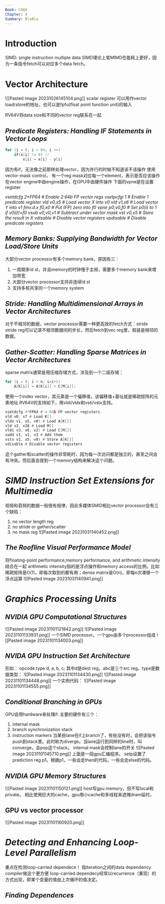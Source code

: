 ```yaml
---
Book: CAQA
Chapter: 4
Summary: BlaBla
---
```

# Introduction
SIMD: single instruction multiple data
SIMD理论上笔MIMD在能耗上更好，因为一条指令fetch可以对应多个data fetch。
# Vector Architecture
![[Pasted image 20231026145104.png]]
scalar register 可以用作vector load/store的地址，也可以是fpfu(float point function unit)的输入

RV64V将data size和不同的vector reg联系在一起

## _Predicate Registers: Handling IF Statements in Vector Loops_
```cpp
for (i = 0; i < 64; i ++)
	if(x[i] != 0) // 
		x[i] = x[i] - y[i]
```
因为有if，无法像之前那样处理vector，因为并行的时候不知道该不该操作
使用vector-mask control， 有一个reg mask对应每一个element，表示是否应该操作
在vector engine中由engine操作，在GPU中由硬件操作
下面的vpne是在设置register

_vsetdcfg 2*FP64 # Enable 2 64b FP vector regs_
_vsetpcfgi 1 # Enable 1 predicate register_
_vld v0,x5 # Load vector X into v0_
_vld v1,x6 # Load vector Y into v1_
_fmv.d.x f0,x0 # Put (FP) zero into f0_
_vpne p0,v0,f0 # Set p0(i) to 1 if v0(i)!=f0_
_vsub v0,v0,v1 # Subtract under vector mask_
_vst v0,x5 # Store the result in X_
_vdisable # Disable vector registers_
_vpdisable # Disable predicate registers_

## _Memory Banks: Supplying Bandwidth for Vector Load/Store Units_
大部分vector processor有多个memory bank，原因有三：
1. 一周期多ld st，并且memory的时钟慢于主频，需要多个memory bank来增加带宽
2. 大部分vector processor支持非连续ld st
3. 支持多核共享同一个memory system

## _Stride: Handling Multidimensional Arrays in Vector Architectures_
对于不相邻的数据，vector processor需要一种更高效的fetch方式：stride
stride reg可以记录不相邻数据间的步长，然后fetch到vec reg里，假装是相邻的数据。

## _Gather-Scatter: Handling Sparse Matrices in Vector Architectures_
sparse matrix通常是用压缩存储方式，涉及到一个二级存储：
```cpp
for (i = 0; i < n; i=i+1)
	A[K[i]] = A[K[i]] + C[M[i]];
```
使用一个index vector，其元素是一个偏移值，该偏移值+基址就是稀疏矩阵的元素地址 
RV64V的支持如下，用vldi/vldx和vsti/vstx支持。
```asm
vsetdcfg 4*FP64 # 4 64b FP vector registers
vld v0, x7 # Load K[]
vldx v1, x5, v0) # Load A[K[]]
vld v2, x28 # Load M[]
vldi v3, x6, v2) # Load C[M[]]
vadd v1, v1, v3 # Add them
vstx v1, x5, v0) # Store A[K[]]
vdisable # Disable vector registers
```
这个gather和scatter的操作非常耗时，因为每一次访问都是独立的，甚至之间会有冲突。但后面会提到一个memory结构来解决这个问题。

#  _SIMD Instruction Set Extensions for Multimedia_
视频和音频的数据一般很有规律，因此多媒体SMID相比vector processor会有三个缺陷：
1. no vector length reg
2. no stride or gather/scatter
3. no mask reg
![[Pasted image 20231031140452.png]]

## _The Roofline Visual Performance Model_
将floating-point performance,memory performance, and arithmetic intensity结合在一起
arithmetic intensity指的是浮点操作和memory access的比例。比如稀疏矩阵是O(1)，即每次取到的都有用；dense matrix是O(n)，即每n次凑够一个浮点运算
![[Pasted image 20231031140941.png]]

# _Graphics Processing Units_
## _NVIDIA GPU Computational Structures_
![[Pasted image 20231101121842.png]]
![[Pasted image 20231101133931.png]]
一个SIMD processor。一个gpu由多个processor组成
![[Pasted image 20231101134003.png]]
## _NVIDA GPU Instruction Set Architecture_
形如：
opcode.type d, a, b, c;
其中d是dest reg，abc是三个src reg。type是数据类型：
![[Pasted image 20231101134430.png]]
![[Pasted image 20231101134448.png]]
一个实例代码：
![[Pasted image 20231101134555.png]]

## _Conditional Branching in GPUs_
GPU会用hardware来处理if.
主要的硬件有三个：
1. internal mask
2. branch synchronization stack
3. instruction markers
当某些lane在if上branch了，有些没有时，会把该指令push到stack里。此时称为diverge。当lane运行到同样的line时，叫converge，会pop这个stack。
internal mask会控制lane的开关
![[Pasted image 20231101145710.png]]
上面是一段gpu汇编程序。
setp设置了prediction reg p1。根据p1，一些会走then的代码，一些会走else的代码。

## _NVIDIA GPU Memory Structures_
![[Pasted image 20231101150121.png]]
host写gpu memory，但不写local和private。
相比使用巨大的cache，gpu用小cache和多线程来遮掩dram延时。

## GPU vs vector processor
![[Pasted image 20231101160920.png]]

# _Detecting and Enhancing Loop-Level Parallelism_
重点在检测loop-carried dependece！ 指iteration之间的data dependency
compiler做这个更方便
loop-carried dependecy经常以recurrence（重现）的方式出现，即某个变量的值由上次循环的值决定。
## _Finding Dependences_
